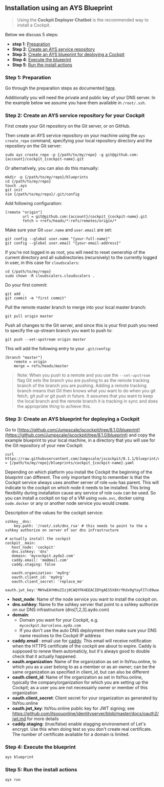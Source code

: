 ## Installation using an AYS Blueprint

> Using the **Cockpit Deployer Chatbot** is the recommended way to install a Cockpit.

Below we discuss 5 steps:
- **step 1**: [Preparation](#prep)
- **Step 2**: [Create an AYS service repository](#create-repo)
- **Step 3**: [Create an AYS blueprint for deploying a Cockpit](#create-blueprint)
- **Step 4**: [Execute the blueprint](#execute-blueprint)
- **Step 5**: [Run the install actions](#run-actions)

<a id="prep"></a>
### Step 1: Preparation

Go through the preparation steps as documented [here](/installation/prep/prep.md).

Additionally you will need the private and public key of your DNS server. In the example below we assume you have them available in `/root/.ssh`.


<a id="create-repo"></a>
### Step 2: Create an AYS service repository for your Cockpit

First create your Git repository on the Git server, or on GitHub.

Then create an AYS service repository on your machine using the `ays create_repo` command, specifying your local repository directory and the repository on the Git server:

```
sudo ays create_repo -p {/path/to/my/repo} -g git@github.com:{account}/cockpit_{cockpit-name}.git
```

Or alternatively, you can also do this manually:

```
mkdir -p {/path/to/my/repo}/blueprints
cd {/path/to/my/repo}
touch .ays
git init
vim {/path/to/my/repo}/.git/config
```

Add following configuration:

```
[remote "origin"]
        url = git@github.com:{account}/cockpit_{cockpit-name}.git
        fetch = +refs/heads/*:refs/remotes/origin/*
```

Make sure your Git `user.name` and `user.email` are set:

```
git config --global user.name "{your-full-name}"
git config --global user.email "{your-email-address}"
```

If you're not logged in as root, you will need to reset ownership of the current directory and all subdirectories (recursively) to the currently logged in user, in this case for `cloudscalers`:

```
cd {/path/to/my/repo}
sudo chown -R cloudscalers.cloudscalers .
```

Do your first commit:

```
git add .
git commit -m "first commit"
```

Pull the remote master branch to merge into your local master branch:

```
git pull origin master
```

Push all changes to the Git server, and since this is your first push you need to specify the up-stream branch you want to push to:

```
git push --set-upstream origin master
```

This will add the following entry to your `.git/config`:

```
[branch "master"]
	remote = origin
	merge = refs/heads/master
```

> Note: When you push to a remote and you use the `--set-upstream` flag Git sets the branch you are pushing to as the remote tracking branch of the branch you are pushing. Adding a remote tracking branch means that Git then knows what you want to do when you git fetch, git pull or git push in future. It assumes that you want to keep the local branch and the remote branch it is tracking in sync and does the appropriate thing to achieve this.


<a id="create-blueprint"></a>
### Step 3: Create an AYS blueprint for deploying a Cockpit

Go to [https://github.com/Jumpscale/jscockpit/tree/8.1.0/blueprint](https://github.com/Jumpscale/jscockpit/tree/8.1.0/blueprint) and copy the example blueprint to your local machine, in a directory that you will use for the Git repository of your new Cockpit:

```
curl https://raw.githubusercontent.com/Jumpscale/jscockpit/8.1.1/blueprint/ovc_blueprint.yaml > {/path/to/my/repo}/blueprints/cockpit_{cockpit-name}.yaml
```





Depending on which platform you install the Cockpit the beginning of the blueprint can different. The only important thing to remember is that the Cockpit service always uses another server of role `node` has parent.
This will indicate to the cockpit on which node it needs to be installed. This bring flexibility during installation cause any service of role `node` can be used.
So you can install a cockpit on top of a VM using `node.ovc`, docker using `node.docker` or any or another node service you would create.

Description of the values for the cockpit service:

```
sshkey__dns:
    key.path: '/root/.ssh/dns_rsa' # this needs to point to the a sshkey authorize on server of our dns infrastructure

# actually install the cockpit
cockpit__main:
   host_node: 'cockpit'
   dns.sshkey: 'dns'
   domain: 'mycockpit.aydo2.com'
   caddy.email: 'me@mail.com'
   caddy.staging: false

   oauth.organization: 'myOrg'
   oauth.client_id: 'myOrg'
   oauth.client_secret: 'replace_me'
   oauth.jwt_key:'MHYwEAYHKoZIzj0CAQYFK4EEACIDYgAES5X8XrfKdx9gYayFITc89wad4usrk0n27MjiGYvqalizeSWTHEpnd7oea9IQ8T5oJjMVH5cc0H5tFSKilFFeh//wngxIyny66+Vq5t5B0V0Ehy01+2ceEon2Y0XDkIKv'
```

- **host_node**: Name of the node service you want to install the cockpit on.
- **dns.sshkey**: Name fo the sshkey servier that point to a sshkey authorize on our DNS infrastructure (dns[1,2,3].aydo.com)
- **domain**:
  - Domain you want for your Cockpit, e.g. `mycockpit.barcelona.aydo.com`
  - If you don't use the auto DNS deployment then make sure your DNS name resolves to the Cockpit IP address
- **caddy.email** : email use for [caddy](https://caddyserver.com/). This email will receive notification when the HTTPS certificate of the cockpit are about to expire. Caddy is supposed to renew them automaticly, but it's always good to double check that it actually happened.
- **oauth.organization**: Name of the organization as set in ItsYou.online, to which you as a user belong to as a member or as an owner; can be the same organization as specified in client_id, but can also be different
- **oauth.client_id**: Name of the organization as set in ItsYou.online, typically the company/organization for which you are setting up the Cockpit; as a user you are not necessairly owner or member of this organization
- **oauth.client_secret**: Client secret for your organization as generated by ItsYou.online
- **oauth.jwt_key**: ItsYou.online public key for JWT signing; see https://github.com/itsyouonline/identityserver/blob/master/docs/oauth2/jwt.md for more details
- **caddy.staging**: (true/false) enable stagging environement of Let's encrypt. Use this when doing test so you don't create real certificate. The number of certificate available for a domain is limited.

<a id="execute-blueprint"></a>
### Step 4: Execute the blueprint

```bash
ays blueprint
```

<a id="run-actions"></a>
### Step 5: Run the install actions

```bash
ays run
```
